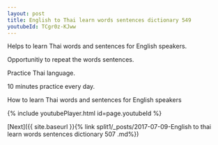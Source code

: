```yaml
---
layout: post
title: English to Thai learn words sentences dictionary 549 
youtubeId: TCgr0z-KJww
---
```

 
 
Helps to learn Thai words and sentences for English speakers.

Opportunitiy to repeat the words sentences. 

Practice Thai language. 
 
10 minutes practice every day. 
 
How to learn Thai words and sentences for English speakers 
 
{% include youtubePlayer.html id=page.youtubeId %}
 
 
[Next]({{ site.baseurl }}{% link  split1/_posts/2017-07-09-English to thai learn words sentences dictionary 507 .md%})
 
